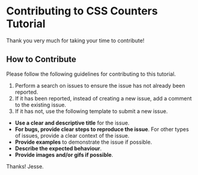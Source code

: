 # Contributing to CSS Counters Tutorial

Thank you very much for taking your time to contribute!  

## How to Contribute

Please follow the following guidelines for contributing to this tutorial.  

1. Perform a search on issues to ensure the issue has not already been reported.
2. If it has been reported, instead of creating a new issue, add a comment to the existing issue.
3. If it has not, use the following template to submit a new issue.
- **Use a clear and descriptive title** for the issue.
- **For bugs, provide clear steps to reproduce the issue**. For other types of issues, provide a clear context of the issue.
- **Provide examples** to demonstrate the issue if possible.
- **Describe the expected behaviour**.
- **Provide images and/or gifs if possible**.

Thanks! Jesse.
